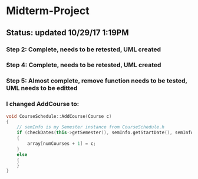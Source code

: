 # Midterm-Project

## Status: updated 10/29/17 1:19PM
### Step 2: Complete, needs to be retested, UML created
### Step 4: Complete, needs to be retested, UML created
### Step 5: Almost complete, remove function needs to be tested, UML needs to be editted
###         I changed AddCourse to:
``` C++
void CourseSchedule::AddCourse(Course c)
{
	// semInfo is my Semester instance from CourseSchedule.h
	if (checkDates(this->getSemester(), semInfo.getStartDate(), semInfo.getEndDate()) == true)
	{			
		array[numCourses + 1] = c;
	}		
	else
	{		
	}
}
```
